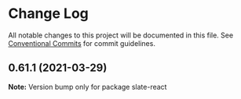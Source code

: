 # Change Log

All notable changes to this project will be documented in this file.
See [Conventional Commits](https://conventionalcommits.org) for commit guidelines.

## 0.61.1 (2021-03-29)

**Note:** Version bump only for package slate-react
